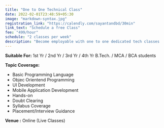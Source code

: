 ```yaml
---
title: "One to One Technical Class"
date: 2022-02-01T23:48:59+05:30
image: "markdown-syntax.jpg"
registration_link: "https://calendly.com/sayantandbd/30min"
link_text: "Schedule a free Class"
fee: "499/hour"
schedule: "2 classes per week"
description: "Become employable with one to one dedicated tech classes from industry leader."
---
```

**Suitable For:** 1st Yr / 2nd Yr / 3rd Yr / 4th Yr B.Tech. / MCA / BCA students

**Topic Coverage:**
- Basic Programming Language
- Objec Orientend Programming
- UI Development
- Mobile Application Development
- Hands-on
- Doubt Clearing
- Syllabus Coverage
- Placement/Interview Guidance


**Venue :** Online (Live Classes)
